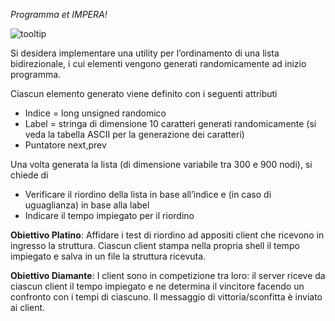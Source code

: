 _Programma et IMPERA!_

![tooltip](http://del.h-cdn.co/assets/16/23/980x490/landscape-1465585568-header.jpg)

Si desidera implementare una utility per l’ordinamento di una lista bidirezionale, i cui elementi vengono generati randomicamente ad inizio programma.

Ciascun elemento generato viene definito con i seguenti attributi
* Indice = long unsigned randomico
* Label = stringa di dimensione 10 caratteri generati randomicamente (si veda la tabella ASCII per la generazione dei caratteri)
* Puntatore next,prev

Una volta generata la lista (di dimensione variabile tra 300 e 900 nodi), si chiede di
* Verificare il riordino della lista in base all’indice e (in caso di uguaglianza) in base alla label
* Indicare il tempo impiegato per il riordino

**Obiettivo Platino**: Affidare i test di riordino ad appositi client che ricevono in ingresso la struttura. Ciascun client stampa nella propria shell il tempo impiegato e salva in un file la struttura ricevuta.

**Obiettivo Diamante**: I client sono in competizione tra loro: il server riceve da ciascun client il tempo impiegato e ne determina il vincitore facendo un confronto con i tempi di ciascuno. Il messaggio di vittoria/sconfitta è inviato ai client.

